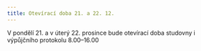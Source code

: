 ```yaml
---
title: Otevírací doba 21. a 22. 12.
---
```


V pondělí 21. a v úterý 22. prosince bude otevírací doba studovny i výpůjčního protokolu 8.00–16.00

